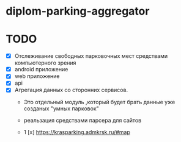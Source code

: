 # diplom-parking-aggregator
 

# TODO
- [x] Отслеживание свободных парковочных мест средствами компьютерного зрения
- [x] android приложение
- [x] web приложение
- [x] api
- [x] Агрегация данных со сторонних сервисов.
    * Это отдельный модуль ,который будет брать данные уже созданых "умных парковок"
    
    * реальзация средствами парсера для сайтов
    - 1 [x] https://krasparking.admkrsk.ru/#map